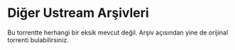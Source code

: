 # Diğer Ustream Arşivleri

Bu torrentte herhangi bir eksik mevcut değil. Arşiv açısından yine de orijinal
torrenti bulabilirsiniz.
